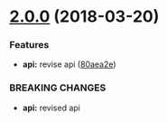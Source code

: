 <a name="2.0.0"></a>
# [2.0.0](https://github.com/zenflow/real-time-file/compare/v1.0.0...v2.0.0) (2018-03-20)


### Features

* **api:** revise api ([80aea2e](https://github.com/zenflow/real-time-file/commit/80aea2e))


### BREAKING CHANGES

* **api:** revised api

